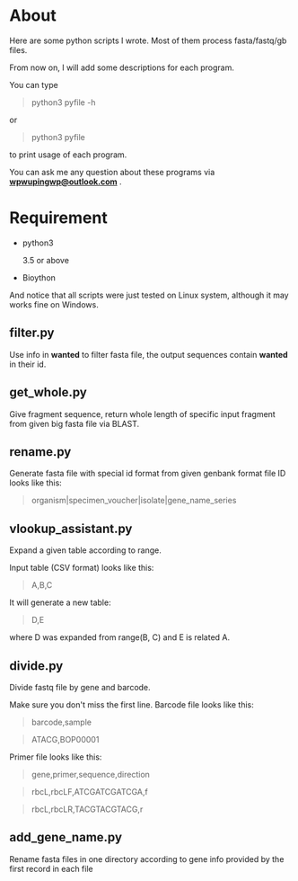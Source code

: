 # About
Here are some python scripts I wrote. Most of them process fasta/fastq/gb
files.

From now on, I will add some descriptions for each program.

You can type 
>python3 pyfile -h

or

>python3 pyfile

to print usage of each program.

You can ask me any question about these programs via
**wpwupingwp@outlook.com** .

# Requirement
* python3

	3.5 or above

* Bioython

And notice that all scripts were just tested on Linux system, although it may works fine on Windows.

## filter.py

Use info in **wanted** to filter fasta file, the output sequences contain **wanted** in their id.

## get_whole.py

Give fragment sequence, return whole length of specific input fragment from given big fasta file via BLAST.

## rename.py

Generate fasta file with special id format from given genbank format file ID looks like this:

>organism|specimen_voucher|isolate|gene_name_series

## vlookup_assistant.py

Expand a given table according to range.

Input table (CSV format) looks like this:

>    A,B,C

It will generate a new table:

>    D,E 

where D was expanded from range(B, C) and E is related A.

## divide.py

Divide fastq file by gene and barcode.

Make sure you don't miss the first line.
Barcode file looks like this:

>    barcode,sample

>    ATACG,BOP00001

Primer file looks like this:

>    gene,primer,sequence,direction

>    rbcL,rbcLF,ATCGATCGATCGA,f

>    rbcL,rbcLR,TACGTACGTACG,r

## add_gene_name.py

Rename fasta files in one directory according to gene info provided by the
first record in each file
